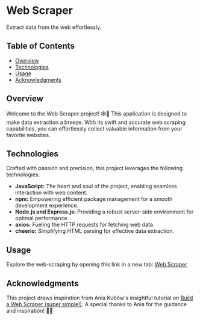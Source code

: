 # Web Scraper

Extract data from the web effortlessly.

## Table of Contents
- [Overview](#overview)
- [Technologies](#technologies)
- [Usage](#usage)
- [Acknowledgments](#acknowledgments)

## Overview

Welcome to the Web Scraper project! 🕸️🚀 This application is designed to make data extraction a breeze. With its swift and accurate web scraping capabilities, you can effortlessly collect valuable information from your favorite websites.

## Technologies

Crafted with passion and precision, this project leverages the following technologies:
- **JavaScript:** The heart and soul of the project, enabling seamless interaction with web content.
- **npm:** Empowering efficient package management for a smooth development experience.
- **Node.js and Express.js:** Providing a robust server-side environment for optimal performance.
- **axios:** Fueling the HTTP requests for fetching web data.
- **cheerio:** Simplifying HTML parsing for effective data extraction.

## Usage

Explore the web-scraping by opening this link in a new tab: [Web Scraper](https://kpilszak.github.io/web-scraper/)

## Acknowledgments

This project draws inspiration from Ania Kubów's insightful tutorial on [Build a Web Scraper (super simple!)](https://www.youtube.com/watch?v=-3lqUHeZs_0). A special thanks to Ania for the guidance and inspiration! 🙌✨
